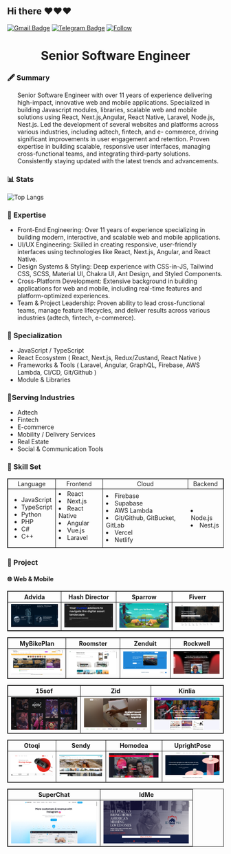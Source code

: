 ## Hi there ❤️❤️❤️

[![Gmail Badge](https://img.shields.io/badge/-Gmail-c14438?style=flat-square&logo=Gmail&logoColor=white&link=mailto:timothype519@gmail.com)](mailto:timothype519@gmail.com)
[![Telegram Badge](https://img.shields.io/badge/-Telegram-3495eb?style=flat-square&logo=Telegram&logoColor=white&link=https://t.me/thomas927423)](https://t.me/thomas927423)
[![Follow](https://img.shields.io/github/followers/hope-423126?label=Follow&style=social)](https://github.com/hope-423126)

<h1 align="center">
  <strong>
    Senior Software Engineer
  </strong>
</h2>

<h3><strong>🖋️ Summary</strong></h3>
  <ul>
    <p>
    Senior Software Engineer with over 11
years of experience delivering high-impact, innovative web and mobile
applications. Specialized in building
Javascript modules, libraries, scalable web and mobile solutions using React, Next.js,Angular, React Native, Laravel, Node.js, Nest.js. Led the development of several websites and
platforms across various industries,
including adtech, fintech, and e- commerce, driving significant
improvements in user engagement and
retention. Proven expertise in building
scalable, responsive user interfaces, managing cross-functional teams, and
integrating third-party solutions. Consistently staying updated with the
latest trends and advancements.
    </p>
  </ul>

<h3><strong>📊 Stats</strong></h3>
      
![Top Langs](https://github-readme-stats.vercel.app/api/top-langs/?username=hope-423126&hide=TeX&layout=compact&theme=tokyonight)

<h3><strong>🥼 Expertise</strong></h3>
  <ul>
    <li>Front-End Engineering: Over 11 years of experience specializing in building modern, interactive, and scalable web and mobile applications.</li>
    <li>UI/UX Engineering: Skilled in creating responsive, user-friendly interfaces using technologies like React, Next.js, Angular, and React Native. </li>
    <li>Design Systems & Styling: Deep experience with CSS-in-JS, Tailwind CSS, SCSS, Material UI, Chakra UI, Ant Design, and Styled Components.
    </li>
    <li>Cross-Platform Development: Extensive background in building applications for web and mobile, including real-time features and platform-optimized experiences.
    </li>
    <li>Team & Project Leadership: Proven ability to lead cross-functional teams, manage feature lifecycles, and deliver results across various industries (adtech, fintech, e-commerce).</li>
  </ul>

<h3><strong>🌟 Specialization</strong></h3>
  <ul>
    <li>JavaScript / TypeScript</li>
    <li>React Ecosystem ( React, Next.js, Redux/Zustand, React Native )</li>
      <li>Frameworks & Tools ( Laravel, Angular, GraphQL, Firebase, AWS Lambda, CI/CD, Git/Github )</li>
         <li>Module & Libraries</li>

  </ul>

  <h3><strong>📌Serving Industries</strong></h3>
  <ul>
    <li>Adtech</li>
    <li>Fintech</li>
      <li>E-commerce</li>
         <li>Mobility / Delivery Services</li>
<li>Real Estate</li>
         <li>Social & Communication Tools </li>
         

  </ul>

<h3><strong>🔮 Skill Set </strong></h3>
  <table width="100%" style="border: 1px solid">
    <thead align="center">
      <tr style="border: 1px solid">
        <td style="border: 1px solid">Language</td>
        <td style="border: 1px solid">Frontend</td>
        <td style="border: 1px solid">Cloud</td>
        <td style="border: 1px solid">Backend</td>
      </tr>
    </thead>
    <tbody>
      <tr>
        <td valign="top" style="border: 1px solid">
           <ul>
           <li>JavaScript</li>
           <li>TypeScript</li>
           <li>Python</li>
           <li>PHP</li>
           <li>C#</li>
           <li>C++</li>
           </ul>
        </td>
        <td valign="top" style="border: 1px solid">
         <li>React</li>
           <li>Next.js</li>
             <li>React Native</li>
            <li>Angular</li>
           <li>Vue.js</li>
            <li>Laravel</li>
        </td>
       <td>
          <li>Firebase</li>
           <li>Supabase</li>
              <li>AWS Lambda</li>
           <li>Git/Github, GitBucket, GitLab</li>
              <li>Vercel</li>
           <li>Netlify</li>
        </td>
        <td>
          <li>Node.js</li>
          <li>Nest.js</li>
        </td>
    </tbody>
  </table>
</p>

<h3><strong>🔖 Project</strong></h3>
  <h4><strong>🌐 Web & Mobile</strong></h4>
    <table align="center" style="border: 1px solid">
      <thead align="center">
        <tr align="center">
          <th align="center" style="border: 1px solid">Advida</th>
          <th align="center" style="border: 1px solid">Hash Director</th>
          <th align="center" style="border: 1px solid">Sparrow</th>
          <th align="center" style="border: 1px solid">Fiverr</th>
        </tr>
      </thead>
      <tbody align="center">
        <tr>
          <td style="border: 1px solid">
            <a href="https://advida.com/">
              <img src="./assests/WEB/advida.png" width="200">
            </a>
          </td>
          <td style="border: 1px solid">
            <a href="https://hashdirectors.com/">
              <img src="./assests/WEB/hash.png" width="200">
            </a>
          </td>
          <td style="border: 1px solid">
            <a href="https://sparrowcard.com/">
              <img src="./assests/WEB/sparrow.png" width="200">
            </a>
          </td>
          <td style="border: 1px solid">
            <a href="https://www.fiverr.com/">
              <img src="./assests/WEB/fiverr.png" width="200">
            </a>
          </td>
        </tr>
      </tbody>
    </table>
    <table align="center" style="border: 1px solid">
      <thead align="center">
        <tr align="center">
          <th align="center" style="border: 1px solid">MyBikePlan</th>
          <th align="center" style="border: 1px solid">Roomster</th>
          <th align="center" style="border: 1px solid">Zenduit</th>
          <th align="center" style="border: 1px solid">Rockwell</th>
        </tr>
      </thead>
      <tbody>
        <tr>
          <td style="border: 1px solid">
            <a href="https://www.mybikeplan.ch/">
              <img src="./assests/WEB/mybike.png" width="200">
            </a>
          </td>
          <td style="border: 1px solid">
            <a href="https://roomster.com/">
              <img src="./assests/WEB/room.png" width="200">
            </a>
          </td>
          <td style="border: 1px solid">
            <a href="https://zenduit.com/">
              <img src="./assests/WEB/zen.png" width="200">
            </a>
          </td>
          <td style="border: 1px solid">
            <a href="https://www.rockwelltrading.com/">
              <img src="./assests/WEB/rock.png" width="200">
            </a>
          </td>
        </tr>
      </tbody>
    </table>
 <table align="center" style="border: 1px solid">
      <thead align="center">
        <tr align="center">
          <th align="center" style="border: 1px solid">15sof</th>
          <th align="center" style="border: 1px solid">Zid</th>
          <th align="center" style="border: 1px solid">Kinlia</th>
        </tr>
      </thead>
      <tbody>
        <tr>
          <td style="border: 1px solid">
            <a href="https://15sof.com/">
              <img src="./assests/WEB/sof.jpg" width="200">
            </a>
          </td>
          <td style="border: 1px solid">
            <a href="https://zid.sa/">
              <img src="./assests/WEB/zid.png" width="200">
            </a>
          </td>
          <td style="border: 1px solid">
            <a href="https://www.kinlia.com/">
              <img src="./assests/WEB/kinlia.jpg" width="200">
            </a>
          </td>
        </tr>
      </tbody>
    </table>
    <table align="center" style="border: 1px solid">
      <thead align="center">
        <tr align="center">
          <th align="center" style="border: 1px solid">Otoqi</th>
          <th align="center" style="border: 1px solid">Sendy</th>
          <th align="center" style="border: 1px solid">Homodea</th>
          <th align="center" style="border: 1px solid">UprightPose</th>
        </tr>
      </thead>
      <tbody>
        <tr>
          <td style="border: 1px solid">
            <a href="https://en.otoqi.com/">
              <img src="./assests/WEB/otoqi.png" width="200">
            </a>
          </td>
          <td style="border: 1px solid">
            <a href="https://sendy.io/">
              <img src="./assests/WEB/sendy.jpg" width="200">
            </a>
          </td>
          <td style="border: 1px solid">
            <a href="https://hd5.homodea.com/">
              <img src="./assests/WEB/homodea.jpg" width="200">
            </a>
          </td>
          <td style="border: 1px solid">
            <a href="https://www.uprightpose.com/">
              <img src="./assests/WEB/upright.png" width="200">
            </a>
          </td>
        </tr>
      </tbody>
    </table>
<table align="center" style="border: 1px solid">
      <thead align="center">
        <tr align="center">
          <th align="center" style="border: 1px solid">SuperChat</th>
          <th align="center" style="border: 1px solid">IdMe</th>
        </tr>
      </thead>
      <tbody>
        <tr>
          <td style="border: 1px solid">
            <a href="https://www.superchat.com/">
              <img src="./assests/WEB/super.png" width="200">
            </a>
          </td>
          <td style="border: 1px solid">
            <a href="https://idme911.com/">
              <img src="./assests/WEB/idme.png" width="200">
            </a>
          </td>
        </tr>
      </tbody>
    </table>
    
  
